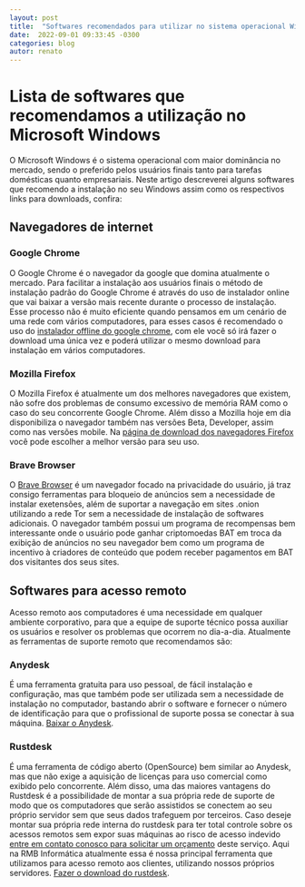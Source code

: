 ```yaml
---
layout: post
title:  "Softwares recomendados para utilizar no sistema operacional Windows"
date:  2022-09-01 09:33:45 -0300
categories: blog
autor: renato
---
```


# Lista de softwares que recomendamos a utilização no Microsoft Windows

O Microsoft Windows é o sistema operacional com maior dominância no mercado, sendo o preferido pelos usuários finais tanto para tarefas domésticas quanto empresariais. Neste artigo descreverei alguns softwares que recomendo a instalação no seu Windows assim como os respectivos links para downloads, confira:

## Navegadores de internet

### Google Chrome

O Google Chrome é o navegador da google que domina atualmente o mercado. Para facilitar a instalação aos usuários finais o método de instalação padrão do Google Chrome é através do uso de instalador online que vai baixar a versão mais recente durante o processo de instalação. Esse processo não é muito eficiente quando pensamos em um cenário de uma rede com vários computadores, para esses casos é recomendado o uso do [instalador offline do google chrome](https://www.google.com/intl/pt-BR/chrome/?standalone=1), com ele você só irá fazer o download uma única vez e poderá utilizar o mesmo download para instalação em vários computadores.

### Mozilla Firefox

O Mozilla Firefox é atualmente um dos melhores navegadores que existem, não sofre dos problemas de consumo excessivo de memória RAM como o caso do seu concorrente Google Chrome. Além disso a Mozilla hoje em dia disponibiliza o navegador também nas versões Beta, Developer, assim como nas versões mobile. Na [página de download dos navegadores Firefox](https://www.mozilla.org/pt-BR/firefox/all/#product-desktop-release) você pode escolher a melhor versão para seu uso.

### Brave Browser

O [Brave Browser](https://brave.com/pt/) é um navegador focado na privacidade do usuário, já traz consigo ferramentas para bloqueio de anúncios sem a necessidade de instalar exetensões, além de suportar a navegação em sites .onion utilizando a rede Tor sem a necessidade de instalação de softwares adicionais. O navegador também possui um programa de recompensas bem interessante onde o usuário pode ganhar criptomoedas BAT em troca da exibição de anúncios no seu navegador bem como um programa de incentivo à criadores de conteúdo que podem receber pagamentos em BAT dos visitantes dos seus sites.

## Softwares para acesso remoto

Acesso remoto aos computadores é uma necessidade em qualquer ambiente corporativo, para que a equipe de suporte técnico possa auxiliar os usuários e resolver os problemas que ocorrem no dia-a-dia. Atualmente as ferramentas de suporte remoto que recomendamos são:

### Anydesk

É uma ferramenta gratuita para uso pessoal, de fácil instalação e configuração, mas que também pode ser utilizada sem a necessidade de instalação no computador, bastando abrir o software e fornecer o número de identificação para que o profissional de suporte possa se conectar à sua máquina. [Baixar o Anydesk](https://anydesk.com/pt).

### Rustdesk

É uma ferramenta de código aberto (OpenSource) bem similar ao Anydesk, mas que não exige a aquisição de licenças para uso comercial como exibido pelo concorrente. Além disso, uma das maiores vantagens do Rustdesk é a possibilidade de montar a sua própria rede de suporte de modo que os computadores que serão assistidos se conectem ao seu próprio servidor sem que seus dados trafeguem por terceiros. Caso deseje montar sua própria rede interna do rustdesk para ter total controle sobre os acessos remotos sem expor suas máquinas ao risco de acesso indevido [entre em contato conosco para solicitar um orçamento](https://rmbinformatica.com/contato.html) deste serviço. Aqui na RMB Informática atualmente essa é nossa principal ferramenta que utilizamos para acesso remoto aos clientes, utilizando nossos próprios servidores. [Fazer o download do rustdesk](https://github.com/rustdesk/rustdesk/releases).
